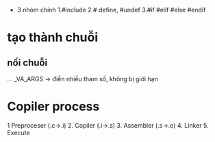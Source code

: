 
- 3 nhóm chính
1.#include
2.# define, #undef
3.#if #elif #else #endif

# tạo thành chuỗi
## nối chuỗi
...
_VA_ARGS -> điền nhiều tham số, không bị giới hạn


# Copiler process

1  Preproceser (.c->.i)
2. Copiler (.i->.s)
3. Assembler (.s->.o)
4. Linker
5. Execute


